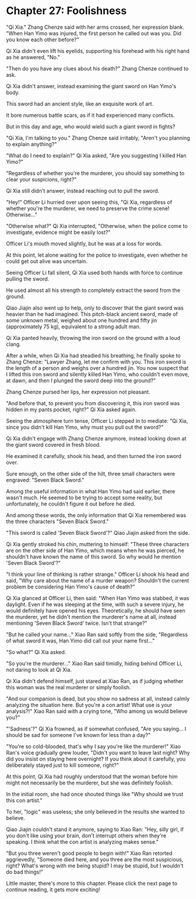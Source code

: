 ﻿# Chapter 27: Foolishness

"Qi Xia." Zhang Chenze said with her arms crossed, her expression blank. "When Han Yimo was injured, the first person he called out was you. Did you know each other before?"

Qi Xia didn't even lift his eyelids, supporting his forehead with his right hand as he answered, "No."

"Then do you have any clues about his death?" Zhang Chenze continued to ask.

Qi Xia didn't answer, instead examining the giant sword on Han Yimo's body.

This sword had an ancient style, like an exquisite work of art.

It bore numerous battle scars, as if it had experienced many conflicts.

But in this day and age, who would wield such a giant sword in fights?

"Qi Xia, I'm talking to you." Zhang Chenze said irritably, "Aren't you planning to explain anything?"

"What do I need to explain?" Qi Xia asked, "Are you suggesting I killed Han Yimo?"

"Regardless of whether you're the murderer, you should say something to clear your suspicions, right?"

Qi Xia still didn't answer, instead reaching out to pull the sword.

"Hey!" Officer Li hurried over upon seeing this, "Qi Xia, regardless of whether you're the murderer, we need to preserve the crime scene! Otherwise..."

"Otherwise what?" Qi Xia interrupted, "Otherwise, when the police come to investigate, evidence might be easily lost?"

Officer Li's mouth moved slightly, but he was at a loss for words.

At this point, let alone waiting for the police to investigate, even whether he could get out alive was uncertain.

Seeing Officer Li fall silent, Qi Xia used both hands with force to continue pulling the sword.

He used almost all his strength to completely extract the sword from the ground.

Qiao Jiajin also went up to help, only to discover that the giant sword was heavier than he had imagined. This pitch-black ancient sword, made of some unknown metal, weighed about one hundred and fifty jin (approximately 75 kg), equivalent to a strong adult man.

Qi Xia panted heavily, throwing the iron sword on the ground with a loud clang.

After a while, when Qi Xia had steadied his breathing, he finally spoke to Zhang Chenze: "Lawyer Zhang, let me confirm with you. This iron sword is the length of a person and weighs over a hundred jin. You now suspect that I lifted this iron sword and silently killed Han Yimo, who couldn't even move, at dawn, and then I plunged the sword deep into the ground?"

Zhang Chenze pursed her lips, her expression not pleasant.

"And before that, to prevent you from discovering it, this iron sword was hidden in my pants pocket, right?" Qi Xia asked again.

Seeing the atmosphere turn tense, Officer Li stepped in to mediate: "Qi Xia, since you didn't kill Han Yimo, why must you pull out the sword?"

Qi Xia didn't engage with Zhang Chenze anymore, instead looking down at the giant sword covered in fresh blood.

He examined it carefully, shook his head, and then turned the iron sword over.

Sure enough, on the other side of the hilt, three small characters were engraved: "Seven Black Sword."

Among the useful information in what Han Yimo had said earlier, there wasn't much. He seemed to be trying to accept some reality, but unfortunately, he couldn't figure it out before he died.

And among these words, the only information that Qi Xia remembered was the three characters "Seven Black Sword."

"This sword is called 'Seven Black Sword'?" Qiao Jiajin asked from the side.

Qi Xia gently stroked his chin, muttering to himself: "These three characters are on the other side of Han Yimo, which means when he was pierced, he shouldn't have known the name of this sword. So why would he mention 'Seven Black Sword'?"

"I think your line of thinking is rather strange." Officer Li shook his head and said, "Why care about the name of a murder weapon? Shouldn't the current problem be considering Han Yimo's cause of death?"

Qi Xia glanced at Officer Li, then said: "When Han Yimo was stabbed, it was daylight. Even if he was sleeping at the time, with such a severe injury, he would definitely have opened his eyes. Theoretically, he should have seen the murderer, yet he didn't mention the murderer's name at all, instead mentioning 'Seven Black Sword' twice. Isn't that strange?"

"But he called your name..." Xiao Ran said softly from the side, "Regardless of what sword it was, Han Yimo did call out your name first..."

"So what?" Qi Xia asked.

"So you're the murderer..." Xiao Ran said timidly, hiding behind Officer Li, not daring to look at Qi Xia.

Qi Xia didn't defend himself, just stared at Xiao Ran, as if judging whether this woman was the real murderer or simply foolish.

"And our companion is dead, but you show no sadness at all, instead calmly analyzing the situation here. But you're a con artist! What use is your analysis?!" Xiao Ran said with a crying tone, "Who among us would believe you?"

"'Sadness'?" Qi Xia frowned, as if somewhat confused, "Are you saying... I should be sad for someone I've known for less than a day?"

"You're so cold-blooded, that's why I say you're like the murderer!" Xiao Ran's voice gradually grew louder, "Didn't you want to leave last night? Why did you insist on staying here overnight? If you think about it carefully, you deliberately stayed just to kill someone, right?"

At this point, Qi Xia had roughly understood that the woman before him might not necessarily be the murderer, but she was definitely foolish.

In the initial room, she had once shouted things like "Why should we trust this con artist."

To her, "logic" was useless; she only believed in the results she wanted to believe.

Qiao Jiajin couldn't stand it anymore, saying to Xiao Ran: "Hey, silly girl, if you don't like using your brain, don't interrupt others when they're speaking. I think what the con artist is analyzing makes sense."

"But you three weren't good people to begin with!" Xiao Ran retorted aggrievedly, "Someone died here, and you three are the most suspicious, right? What's wrong with me being stupid? I may be stupid, but I wouldn't do bad things!"

Little master, there's more to this chapter. Please click the next page to continue reading, it gets more exciting!
